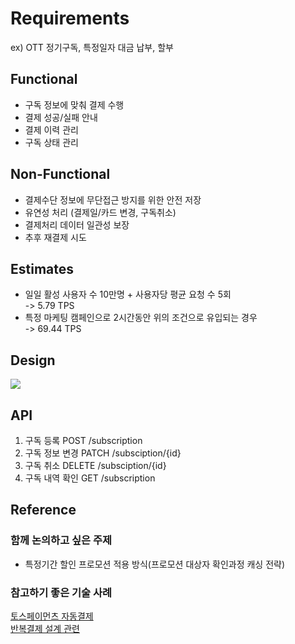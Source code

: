 # Requirements

ex) OTT 정기구독, 특정일자 대금 납부, 할부

## Functional

- 구독 정보에 맞춰 결제 수행
- 결제 성공/실패 안내
- 결제 이력 관리
- 구독 상태 관리

## Non-Functional

- 결제수단 정보에 무단접근 방지를 위한 안전 저장
- 유연성 처리 (결제일/카드 변경, 구독취소)
- 결제처리 데이터 일관성 보장
- 추후 재결제 시도

## Estimates

- 일일 활성 사용자 수 10만명 + 사용자당 평균 요청 수 5회  
  -> 5.79 TPS
- 특정 마케팅 캠페인으로 2시간동안 위의 조건으로 유입되는 경우  
  -> 69.44 TPS

## Design

[![](https://mermaid.ink/img/pako:eNqNVF1vgjAU_StNX6fZOw9LVJbNZNmM6F7ALF25jEZoTVs0RPzvK58Wtsl4offr3HN7D5wxFSFgB0eJONGYSI02bsCReRYJA679-rVD0-lDsXrzNuheZZ-KSnbQTPACzVbLJ6LhRHLfHFFzRndolul4V0Ndc0oY5FkAvm0gD-SRUWjKeqGy_ztJWGiA0IrkqWGFljwSRWu1NNpgYzdg_aQKbg06kxxtxB7MIHa3P_p75Ah9b03Adrnz_kjufHcL7ZkpLWReoK0Caac0AQNXRvrVTewGdjPaGtRBcAX2mn5dSb3loB2cxhBmCUi_O3WrqeBdwpIcLWKg--H0H1bx6D3Y6TbvdoUvZtDiSmfArtakFBSUakuGarDo_EcXt-mY68ySMUKvQrMo73Irk1FSid02BmLvheyV_OywPVQfwbh0rOFHRIQnOAWZEhaaf8G5bBpgHUMKAXbMMSRyH-CAX0weybTwck6xo2UGE5xVbFxGviRJsRORRHXex5CZHo3z8g1Ic5Y0?type=png)](https://mermaid.live/edit#pako:eNqNVF1vgjAU_StNX6fZOw9LVJbNZNmM6F7ALF25jEZoTVs0RPzvK58Wtsl4offr3HN7D5wxFSFgB0eJONGYSI02bsCReRYJA679-rVD0-lDsXrzNuheZZ-KSnbQTPACzVbLJ6LhRHLfHFFzRndolul4V0Ndc0oY5FkAvm0gD-SRUWjKeqGy_ztJWGiA0IrkqWGFljwSRWu1NNpgYzdg_aQKbg06kxxtxB7MIHa3P_p75Ah9b03Adrnz_kjufHcL7ZkpLWReoK0Caac0AQNXRvrVTewGdjPaGtRBcAX2mn5dSb3loB2cxhBmCUi_O3WrqeBdwpIcLWKg--H0H1bx6D3Y6TbvdoUvZtDiSmfArtakFBSUakuGarDo_EcXt-mY68ySMUKvQrMo73Irk1FSid02BmLvheyV_OywPVQfwbh0rOFHRIQnOAWZEhaaf8G5bBpgHUMKAXbMMSRyH-CAX0weybTwck6xo2UGE5xVbFxGviRJsRORRHXex5CZHo3z8g1Ic5Y0)

## API

1. 구독 등록
   POST /subscription
2. 구독 정보 변경
   PATCH /subsciption/{id}
3. 구독 취소
   DELETE /subsciption/{id}
4. 구독 내역 확인
   GET /subscription

## Reference

### 함께 논의하고 싶은 주제

- 특정기간 할인 프로모션 적용 방식(프로모션 대상자 확인과정 캐싱 전략)

### 참고하기 좋은 기술 사례

[토스페이먼츠 자동결제](https://docs.tosspayments.com/reference#%EC%9E%90%EB%8F%99%EA%B2%B0%EC%A0%9C)  
[반복결제 설계 관련](https://www.geeksforgeeks.org/system-design-pattern-for-recurring-payments/)
